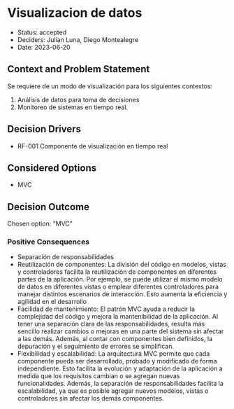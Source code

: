 # Visualizacion de datos

* Status: accepted
* Deciders: Julian Luna, Diego Montealegre
* Date: 2023-06-20

## Context and Problem Statement

Se requiere de un modo de visualización para los siguientes contextos:
1. Análisis de datos para toma de decisiones
2. Monitoreo de sistemas en tiempo real.

## Decision Drivers

* RF-001 Componente de visualización en tiempo real

## Considered Options

* MVC

## Decision Outcome

Chosen option: "MVC"

### Positive Consequences

* Separación de responsabilidades
* Reutilización de componentes: La división del código en modelos, vistas y controladores facilita la reutilización de componentes en diferentes partes de la aplicación. Por ejemplo, se puede utilizar el mismo modelo de datos en diferentes vistas o emplear diferentes controladores para manejar distintos escenarios de interacción. Esto aumenta la eficiencia y agilidad en el desarrollo
* Facilidad de mantenimiento: El patrón MVC ayuda a reducir la complejidad del código y mejora la mantenibilidad de la aplicación. Al tener una separación clara de las responsabilidades, resulta más sencillo realizar cambios o mejoras en una parte del sistema sin afectar a las demás. Además, al contar con componentes bien definidos, la depuración y el seguimiento de errores se simplifican.
* Flexibilidad y escalabilidad: La arquitectura MVC permite que cada componente pueda ser desarrollado, probado y modificado de forma independiente. Esto facilita la evolución y adaptación de la aplicación a medida que los requisitos cambian o se agregan nuevas funcionalidades. Además, la separación de responsabilidades facilita la escalabilidad, ya que es posible agregar nuevos modelos, vistas o controladores sin afectar los demás componentes.
